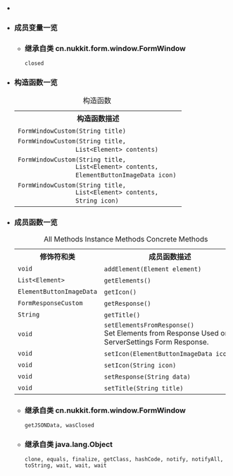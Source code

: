 <div class="summary">
<ul class="blockList">
<li class="blockList">  
<li class="blockList"><a name="field.summary">
<!--   -->
</a>
<h3>成员变量一览</h3>
<ul class="blockList">
<li class="blockList"><a name="fields.inherited.from.class.cn.nukkit.form.window.FormWindow">
<!--   -->
</a>
<h3>继承自类 cn.nukkit.form.window.<a  title="class in cn.nukkit.form.window">FormWindow</a></h3>
<code><a >closed</a></code></li>
</ul>
</li>
</ul>
<!-- ======== CONSTRUCTOR SUMMARY ======== -->
<ul class="blockList">
<li class="blockList"><a name="constructor.summary">
<!--   -->
</a>
<h3>构造函数一览</h3>
<table class="memberSummary" border="0" cellpadding="3" cellspacing="0" summary="Constructor Summary table, listing constructors, and an explanation">
<caption><span>构造函数</span><span class="tabEnd"> </span></caption>
<tr>
<th>构造函数描述</th>
</tr>
<tr class="altColor">
<td class="colOne"><code><span class="memberNameLink"><a >FormWindowCustom</a></span>(<a  title="class or interface in java.lang">String</a> title)</code> </td>
</tr>
<tr class="rowColor">
<td class="colOne"><code><span class="memberNameLink"><a >FormWindowCustom</a></span>(<a  title="class or interface in java.lang">String</a> title,
                <a  title="class or interface in java.util">List</a>&lt;<a  title="class in cn.nukkit.form.element">Element</a>&gt; contents)</code> </td>
</tr>
<tr class="altColor">
<td class="colOne"><code><span class="memberNameLink"><a >FormWindowCustom</a></span>(<a  title="class or interface in java.lang">String</a> title,
                <a  title="class or interface in java.util">List</a>&lt;<a  title="class in cn.nukkit.form.element">Element</a>&gt; contents,
                <a  title="class in cn.nukkit.form.element">ElementButtonImageData</a> icon)</code> </td>
</tr>
<tr class="rowColor">
<td class="colOne"><code><span class="memberNameLink"><a >FormWindowCustom</a></span>(<a  title="class or interface in java.lang">String</a> title,
                <a  title="class or interface in java.util">List</a>&lt;<a  title="class in cn.nukkit.form.element">Element</a>&gt; contents,
                <a  title="class or interface in java.lang">String</a> icon)</code> </td>
</tr>
</table>
</li>
</ul>
<!-- ========== METHOD SUMMARY =========== -->
<ul class="blockList">
<li class="blockList"><a name="method.summary">
<!--   -->
</a>
<h3>成员函数一览</h3>
<table class="memberSummary" border="0" cellpadding="3" cellspacing="0" summary="Method Summary table, listing methods, and an explanation">
<caption><span id="t0" class="activeTableTab"><span>All Methods</span><span class="tabEnd"> </span></span><span id="t2" class="tableTab"><span><a >Instance Methods</a></span><span class="tabEnd"> </span></span><span id="t4" class="tableTab"><span><a >Concrete Methods</a></span><span class="tabEnd"> </span></span></caption>
<tr>
<th>修饰符和类</th>
<th>成员函数描述</th>
</tr>
<tr id="i0" class="altColor">
<td class="colFirst"><code>void</code></td>
<td class="colLast"><code><span class="memberNameLink"><a >addElement</a></span>(<a  title="class in cn.nukkit.form.element">Element</a> element)</code> </td>
</tr>
<tr id="i1" class="rowColor">
<td class="colFirst"><code><a  title="class or interface in java.util">List</a>&lt;<a  title="class in cn.nukkit.form.element">Element</a>&gt;</code></td>
<td class="colLast"><code><span class="memberNameLink"><a >getElements</a></span>()</code> </td>
</tr>
<tr id="i2" class="altColor">
<td class="colFirst"><code><a  title="class in cn.nukkit.form.element">ElementButtonImageData</a></code></td>
<td class="colLast"><code><span class="memberNameLink"><a >getIcon</a></span>()</code> </td>
</tr>
<tr id="i3" class="rowColor">
<td class="colFirst"><code><a  title="class in cn.nukkit.form.response">FormResponseCustom</a></code></td>
<td class="colLast"><code><span class="memberNameLink"><a >getResponse</a></span>()</code> </td>
</tr>
<tr id="i4" class="altColor">
<td class="colFirst"><code><a  title="class or interface in java.lang">String</a></code></td>
<td class="colLast"><code><span class="memberNameLink"><a >getTitle</a></span>()</code> </td>
</tr>
<tr id="i5" class="rowColor">
<td class="colFirst"><code>void</code></td>
<td class="colLast"><code><span class="memberNameLink"><a >setElementsFromResponse</a></span>()</code>
<div class="block">Set Elements from Response
 Used on ServerSettings Form Response.</div>
</td>
</tr>
<tr id="i6" class="altColor">
<td class="colFirst"><code>void</code></td>
<td class="colLast"><code><span class="memberNameLink"><a >setIcon</a></span>(<a  title="class in cn.nukkit.form.element">ElementButtonImageData</a> icon)</code> </td>
</tr>
<tr id="i7" class="rowColor">
<td class="colFirst"><code>void</code></td>
<td class="colLast"><code><span class="memberNameLink"><a >setIcon</a></span>(<a  title="class or interface in java.lang">String</a> icon)</code> </td>
</tr>
<tr id="i8" class="altColor">
<td class="colFirst"><code>void</code></td>
<td class="colLast"><code><span class="memberNameLink"><a >setResponse</a></span>(<a  title="class or interface in java.lang">String</a> data)</code> </td>
</tr>
<tr id="i9" class="rowColor">
<td class="colFirst"><code>void</code></td>
<td class="colLast"><code><span class="memberNameLink"><a >setTitle</a></span>(<a  title="class or interface in java.lang">String</a> title)</code> </td>
</tr>
</table>
<ul class="blockList">
<li class="blockList"><a name="methods.inherited.from.class.cn.nukkit.form.window.FormWindow">
<!--   -->
</a>
<h3>继承自类 cn.nukkit.form.window.<a  title="class in cn.nukkit.form.window">FormWindow</a></h3>
<code><a >getJSONData</a>, <a >wasClosed</a></code></li>
</ul>
<ul class="blockList">
<li class="blockList"><a name="methods.inherited.from.class.java.lang.Object">
<!--   -->
</a>
<h3>继承自类 java.lang.<a  title="class or interface in java.lang">Object</a></h3>
<code><a  title="class or interface in java.lang">clone</a>, <a  title="class or interface in java.lang">equals</a>, <a  title="class or interface in java.lang">finalize</a>, <a  title="class or interface in java.lang">getClass</a>, <a  title="class or interface in java.lang">hashCode</a>, <a  title="class or interface in java.lang">notify</a>, <a  title="class or interface in java.lang">notifyAll</a>, <a  title="class or interface in java.lang">toString</a>, <a  title="class or interface in java.lang">wait</a>, <a  title="class or interface in java.lang">wait</a>, <a  title="class or interface in java.lang">wait</a></code></li>
</ul>
</li>
</ul>
</li>
</ul>
</div>
